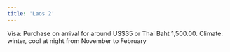 ```yaml
---
title: 'Laos 2'
---
```


Visa: Purchase on arrival for around US$35 or Thai Baht 1,500.00.
Climate: winter, cool at night from November to February